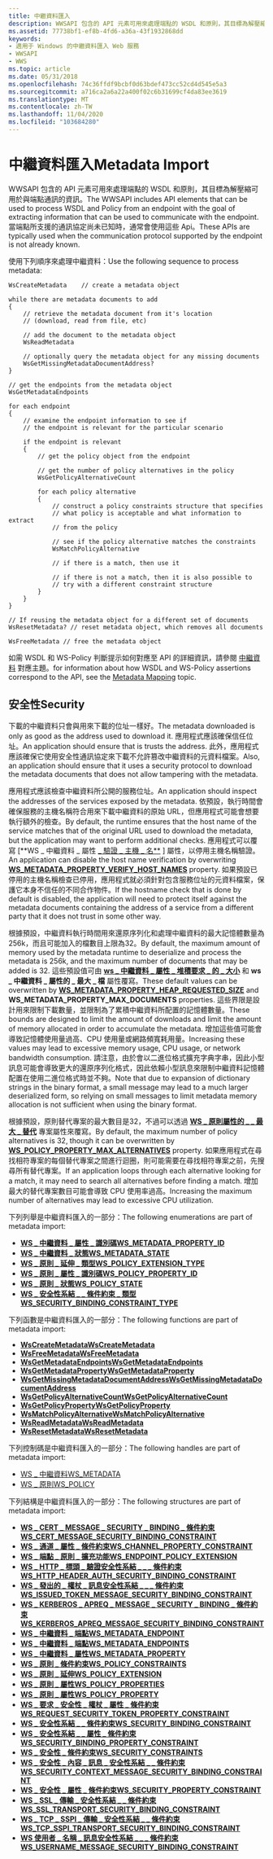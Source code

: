 ```yaml
---
title: 中繼資料匯入
description: WWSAPI 包含的 API 元素可用來處理端點的 WSDL 和原則，其目標為解壓縮可用於與端點通訊的資訊。
ms.assetid: 77738bf1-ef8b-4fd6-a36a-43f1932868dd
keywords:
- 適用于 Windows 的中繼資料匯入 Web 服務
- WWSAPI
- WWS
ms.topic: article
ms.date: 05/31/2018
ms.openlocfilehash: 74c36ffdf9bcbf0d63bdef473cc52cd4d545e5a3
ms.sourcegitcommit: a716ca2a6a22a400f02c6b31699cf4da83ee3619
ms.translationtype: MT
ms.contentlocale: zh-TW
ms.lasthandoff: 11/04/2020
ms.locfileid: "103684280"
---
```

# <a name="metadata-import"></a><span data-ttu-id="e7e22-106">中繼資料匯入</span><span class="sxs-lookup"><span data-stu-id="e7e22-106">Metadata Import</span></span>

<span data-ttu-id="e7e22-107">WWSAPI 包含的 API 元素可用來處理端點的 WSDL 和原則，其目標為解壓縮可用於與端點通訊的資訊。</span><span class="sxs-lookup"><span data-stu-id="e7e22-107">The WWSAPI includes API elements that can be used to process WSDL and Policy from an endpoint with the goal of extracting information that can be used to communicate with the endpoint.</span></span> <span data-ttu-id="e7e22-108">當端點所支援的通訊協定尚未已知時，通常會使用這些 Api。</span><span class="sxs-lookup"><span data-stu-id="e7e22-108">These APIs are typically used when the communication protocol supported by the endpoint is not already known.</span></span>


<span data-ttu-id="e7e22-109">使用下列順序來處理中繼資料：</span><span class="sxs-lookup"><span data-stu-id="e7e22-109">Use the following sequence to process metadata:</span></span>

``` syntax
WsCreateMetadata    // create a metadata object

while there are metadata documents to add
{
    // retrieve the metadata document from it's location
    // (download, read from file, etc)

    // add the document to the metadata object
    WsReadMetadata

    // optionally query the metadata object for any missing documents
    WsGetMissingMetadataDocumentAddress?
}

// get the endpoints from the metadata object
WsGetMetadataEndpoints

for each endpoint
{            
    // examine the endpoint information to see if 
    // the endpoint is relevant for the particular scenario

    if the endpoint is relevant
    {
        // get the policy object from the endpoint

        // get the number of policy alternatives in the policy
        WsGetPolicyAlternativeCount

        for each policy alternative
        {
            // construct a policy constraints structure that specifies
            // what policy is acceptable and what information to extract
            // from the policy

            // see if the policy alternative matches the constraints
            WsMatchPolicyAlternative

            // if there is a match, then use it

            // if there is not a match, then it is also possible to 
            // try with a different constraint structure
        }
    }
}

// If reusing the metadata object for a different set of documents
WsResetMetadata? // reset metadata object, which removes all documents

WsFreeMetadata // free the metadata object
```

<span data-ttu-id="e7e22-110">如需 WSDL 和 WS-Policy 判斷提示如何對應至 API 的詳細資訊，請參閱 [中繼資料](metadata-mapping.md) 對應主題。</span><span class="sxs-lookup"><span data-stu-id="e7e22-110">for information about how WSDL and WS-Policy assertions correspond to the API, see the [Metadata Mapping](metadata-mapping.md) topic.</span></span>

## <a name="security"></a><span data-ttu-id="e7e22-111">安全性</span><span class="sxs-lookup"><span data-stu-id="e7e22-111">Security</span></span>

<span data-ttu-id="e7e22-112">下載的中繼資料只會與用來下載的位址一樣好。</span><span class="sxs-lookup"><span data-stu-id="e7e22-112">The metadata downloaded is only as good as the address used to download it.</span></span> <span data-ttu-id="e7e22-113">應用程式應該確保信任位址。</span><span class="sxs-lookup"><span data-stu-id="e7e22-113">An application should ensure that is trusts the address.</span></span> <span data-ttu-id="e7e22-114">此外，應用程式應該確保它使用安全性通訊協定來下載不允許篡改中繼資料的元資料檔案。</span><span class="sxs-lookup"><span data-stu-id="e7e22-114">Also, an application should ensure that it uses a security protocol to download the metadata documents that does not allow tampering with the metadata.</span></span>

<span data-ttu-id="e7e22-115">應用程式應該檢查中繼資料所公開的服務位址。</span><span class="sxs-lookup"><span data-stu-id="e7e22-115">An application should inspect the addresses of the services exposed by the metadata.</span></span> <span data-ttu-id="e7e22-116">依預設，執行時間會確保服務的主機名稱符合用來下載中繼資料的原始 URL，但應用程式可能會想要執行額外的檢查。</span><span class="sxs-lookup"><span data-stu-id="e7e22-116">By default, the runtime ensures that the host name of the service matches that of the original URL used to download the metadata, but the application may want to perform additional checks.</span></span> <span data-ttu-id="e7e22-117">應用程式可以覆寫 [**WS \_ 中繼資料 \_ 屬性 [ \_ 驗證 \_ 主機 \_ 名**](/windows/desktop/api/WebServices/ne-webservices-ws_metadata_property_id) ] 屬性，以停用主機名稱驗證。</span><span class="sxs-lookup"><span data-stu-id="e7e22-117">An application can disable the host name verification by overwriting [**WS\_METADATA\_PROPERTY\_VERIFY\_HOST\_NAMES**](/windows/desktop/api/WebServices/ne-webservices-ws_metadata_property_id) property.</span></span> <span data-ttu-id="e7e22-118">如果預設已停用的主機名稱檢查已停用，應用程式就必須針對包含服務位址的元資料檔案，保護它本身不信任的不同合作物件。</span><span class="sxs-lookup"><span data-stu-id="e7e22-118">If the hostname check that is done by default is disabled, the application will need to protect itself against the metadata documents containing the address of a service from a different party that it does not trust in some other way.</span></span>

<span data-ttu-id="e7e22-119">根據預設，中繼資料執行時間用來還原序列化和處理中繼資料的最大記憶體數量為256k，而且可能加入的檔數目上限為32。</span><span class="sxs-lookup"><span data-stu-id="e7e22-119">By default, the maximum amount of memory used by the metadata runtime to deserialize and process the metadata is 256k, and the maximum number of documents that may be added is 32.</span></span> <span data-ttu-id="e7e22-120">這些預設值可由 [**ws \_ 中繼資料 \_ 屬性 \_ 堆積要求 \_ 的 \_ 大小**](/windows/desktop/api/WebServices/ne-webservices-ws_metadata_property_id) 和 **ws \_ 中繼資料 \_ 屬性的 \_ 最大 \_ 檔** 屬性覆寫。</span><span class="sxs-lookup"><span data-stu-id="e7e22-120">These default values can be overwritten by [**WS\_METADATA\_PROPERTY\_HEAP\_REQUESTED\_SIZE**](/windows/desktop/api/WebServices/ne-webservices-ws_metadata_property_id) and **WS\_METADATA\_PROPERTY\_MAX\_DOCUMENTS** properties.</span></span> <span data-ttu-id="e7e22-121">這些界限是設計用來限制下載數量，並限制為了累積中繼資料所配置的記憶體數量。</span><span class="sxs-lookup"><span data-stu-id="e7e22-121">These bounds are designed to limit the amount of downloads and limit the amount of memory allocated in order to accumulate the metadata.</span></span> <span data-ttu-id="e7e22-122">增加這些值可能會導致記憶體使用量過高、CPU 使用量或網路頻寬耗用量。</span><span class="sxs-lookup"><span data-stu-id="e7e22-122">Increasing these values may lead to excessive memory usage, CPU usage, or network bandwidth consumption.</span></span> <span data-ttu-id="e7e22-123">請注意，由於會以二進位格式擴充字典字串，因此小型訊息可能會導致更大的還原序列化格式，因此依賴小型訊息來限制中繼資料記憶體配置在使用二進位格式時並不夠。</span><span class="sxs-lookup"><span data-stu-id="e7e22-123">Note that due to expansion of dictionary strings in the binary format, a small message may lead to a much larger deserialized form, so relying on small messages to limit metadata memory allocation is not sufficient when using the binary format.</span></span>

<span data-ttu-id="e7e22-124">根據預設，原則替代專案的最大數目是32，不過可以透過 [**WS \_ 原則屬性的 \_ \_ 最大 \_ 替代**](/windows/desktop/api/WebServices/ne-webservices-ws_policy_property_id) 專案屬性來覆寫。</span><span class="sxs-lookup"><span data-stu-id="e7e22-124">By default, the maximum number of policy alternatives is 32, though it can be overwritten by [**WS\_POLICY\_PROPERTY\_MAX\_ALTERNATIVES**](/windows/desktop/api/WebServices/ne-webservices-ws_policy_property_id) property.</span></span> <span data-ttu-id="e7e22-125">如果應用程式在尋找相符專案的每個替代專案之間進行迴圈，則可能需要在尋找相符專案之前，先搜尋所有替代專案。</span><span class="sxs-lookup"><span data-stu-id="e7e22-125">If an application loops through each alternative looking for a match, it may need to search all alternatives before finding a match.</span></span> <span data-ttu-id="e7e22-126">增加最大的替代專案數目可能會導致 CPU 使用率過高。</span><span class="sxs-lookup"><span data-stu-id="e7e22-126">Increasing the maximum number of alternatives may lead to excessive CPU utilization.</span></span>

<span data-ttu-id="e7e22-127">下列列舉是中繼資料匯入的一部分：</span><span class="sxs-lookup"><span data-stu-id="e7e22-127">The following enumerations are part of metadata import:</span></span>

-   [<span data-ttu-id="e7e22-128">**WS \_ 中繼資料 \_ 屬性 \_ 識別碼**</span><span class="sxs-lookup"><span data-stu-id="e7e22-128">**WS\_METADATA\_PROPERTY\_ID**</span></span>](/windows/desktop/api/WebServices/ne-webservices-ws_metadata_property_id)
-   [<span data-ttu-id="e7e22-129">**WS \_ 中繼資料 \_ 狀態**</span><span class="sxs-lookup"><span data-stu-id="e7e22-129">**WS\_METADATA\_STATE**</span></span>](/windows/desktop/api/WebServices/ne-webservices-ws_metadata_state)
-   [<span data-ttu-id="e7e22-130">**WS \_ 原則 \_ 延伸 \_ 類型**</span><span class="sxs-lookup"><span data-stu-id="e7e22-130">**WS\_POLICY\_EXTENSION\_TYPE**</span></span>](/windows/desktop/api/WebServices/ne-webservices-ws_policy_extension_type)
-   [<span data-ttu-id="e7e22-131">**WS \_ 原則 \_ 屬性 \_ 識別碼**</span><span class="sxs-lookup"><span data-stu-id="e7e22-131">**WS\_POLICY\_PROPERTY\_ID**</span></span>](/windows/desktop/api/WebServices/ne-webservices-ws_policy_property_id)
-   [<span data-ttu-id="e7e22-132">**WS \_ 原則 \_ 狀態**</span><span class="sxs-lookup"><span data-stu-id="e7e22-132">**WS\_POLICY\_STATE**</span></span>](/windows/desktop/api/WebServices/ne-webservices-ws_policy_state)
-   [<span data-ttu-id="e7e22-133">**WS \_ 安全性系結 \_ \_ 條件約束 \_ 類型**</span><span class="sxs-lookup"><span data-stu-id="e7e22-133">**WS\_SECURITY\_BINDING\_CONSTRAINT\_TYPE**</span></span>](/windows/desktop/api/WebServices/ne-webservices-ws_security_binding_constraint_type)

<span data-ttu-id="e7e22-134">下列函數是中繼資料匯入的一部分：</span><span class="sxs-lookup"><span data-stu-id="e7e22-134">The following functions are part of metadata import:</span></span>

-   [<span data-ttu-id="e7e22-135">**WsCreateMetadata**</span><span class="sxs-lookup"><span data-stu-id="e7e22-135">**WsCreateMetadata**</span></span>](/windows/desktop/api/WebServices/nf-webservices-wscreatemetadata)
-   [<span data-ttu-id="e7e22-136">**WsFreeMetadata**</span><span class="sxs-lookup"><span data-stu-id="e7e22-136">**WsFreeMetadata**</span></span>](/windows/desktop/api/WebServices/nf-webservices-wsfreemetadata)
-   [<span data-ttu-id="e7e22-137">**WsGetMetadataEndpoints**</span><span class="sxs-lookup"><span data-stu-id="e7e22-137">**WsGetMetadataEndpoints**</span></span>](/windows/desktop/api/WebServices/nf-webservices-wsgetmetadataendpoints)
-   [<span data-ttu-id="e7e22-138">**WsGetMetadataProperty**</span><span class="sxs-lookup"><span data-stu-id="e7e22-138">**WsGetMetadataProperty**</span></span>](/windows/desktop/api/WebServices/nf-webservices-wsgetmetadataproperty)
-   [<span data-ttu-id="e7e22-139">**WsGetMissingMetadataDocumentAddress**</span><span class="sxs-lookup"><span data-stu-id="e7e22-139">**WsGetMissingMetadataDocumentAddress**</span></span>](/windows/desktop/api/WebServices/nf-webservices-wsgetmissingmetadatadocumentaddress)
-   [<span data-ttu-id="e7e22-140">**WsGetPolicyAlternativeCount**</span><span class="sxs-lookup"><span data-stu-id="e7e22-140">**WsGetPolicyAlternativeCount**</span></span>](/windows/desktop/api/WebServices/nf-webservices-wsgetpolicyalternativecount)
-   [<span data-ttu-id="e7e22-141">**WsGetPolicyProperty**</span><span class="sxs-lookup"><span data-stu-id="e7e22-141">**WsGetPolicyProperty**</span></span>](/windows/desktop/api/WebServices/nf-webservices-wsgetpolicyproperty)
-   [<span data-ttu-id="e7e22-142">**WsMatchPolicyAlternative**</span><span class="sxs-lookup"><span data-stu-id="e7e22-142">**WsMatchPolicyAlternative**</span></span>](/windows/desktop/api/WebServices/nf-webservices-wsmatchpolicyalternative)
-   [<span data-ttu-id="e7e22-143">**WsReadMetadata**</span><span class="sxs-lookup"><span data-stu-id="e7e22-143">**WsReadMetadata**</span></span>](/windows/desktop/api/WebServices/nf-webservices-wsreadmetadata)
-   [<span data-ttu-id="e7e22-144">**WsResetMetadata**</span><span class="sxs-lookup"><span data-stu-id="e7e22-144">**WsResetMetadata**</span></span>](/windows/desktop/api/WebServices/nf-webservices-wsresetmetadata)

<span data-ttu-id="e7e22-145">下列控制碼是中繼資料匯入的一部分：</span><span class="sxs-lookup"><span data-stu-id="e7e22-145">The following handles are part of metadata import:</span></span>

-   [<span data-ttu-id="e7e22-146">WS \_ 中繼資料</span><span class="sxs-lookup"><span data-stu-id="e7e22-146">WS\_METADATA</span></span>](ws-metadata.md)
-   [<span data-ttu-id="e7e22-147">WS \_ 原則</span><span class="sxs-lookup"><span data-stu-id="e7e22-147">WS\_POLICY</span></span>](ws-policy.md)

<span data-ttu-id="e7e22-148">下列結構是中繼資料匯入的一部分：</span><span class="sxs-lookup"><span data-stu-id="e7e22-148">The following structures are part of metadata import:</span></span>

-   [<span data-ttu-id="e7e22-149">**WS \_ CERT \_ MESSAGE \_ SECURITY \_ BINDING \_ 條件約束**</span><span class="sxs-lookup"><span data-stu-id="e7e22-149">**WS\_CERT\_MESSAGE\_SECURITY\_BINDING\_CONSTRAINT**</span></span>](/windows/desktop/api/WebServices/ns-webservices-ws_cert_message_security_binding_constraint)
-   [<span data-ttu-id="e7e22-150">**WS \_ 通道 \_ 屬性 \_ 條件約束**</span><span class="sxs-lookup"><span data-stu-id="e7e22-150">**WS\_CHANNEL\_PROPERTY\_CONSTRAINT**</span></span>](/windows/desktop/api/WebServices/ns-webservices-ws_channel_property_constraint)
-   [<span data-ttu-id="e7e22-151">**WS \_ 端點 \_ 原則 \_ 擴充功能**</span><span class="sxs-lookup"><span data-stu-id="e7e22-151">**WS\_ENDPOINT\_POLICY\_EXTENSION**</span></span>](/windows/desktop/api/WebServices/ns-webservices-ws_endpoint_policy_extension)
-   [<span data-ttu-id="e7e22-152">**WS \_ HTTP \_ 標頭 \_ 驗證安全性系結 \_ \_ \_ 條件約束**</span><span class="sxs-lookup"><span data-stu-id="e7e22-152">**WS\_HTTP\_HEADER\_AUTH\_SECURITY\_BINDING\_CONSTRAINT**</span></span>](/windows/desktop/api/WebServices/ns-webservices-ws_http_header_auth_security_binding_constraint)
-   [<span data-ttu-id="e7e22-153">**WS \_ 發出的 \_ 權杖 \_ 訊息安全性系結 \_ \_ \_ 條件約束**</span><span class="sxs-lookup"><span data-stu-id="e7e22-153">**WS\_ISSUED\_TOKEN\_MESSAGE\_SECURITY\_BINDING\_CONSTRAINT**</span></span>](/windows/desktop/api/WebServices/ns-webservices-ws_issued_token_message_security_binding_constraint)
-   [<span data-ttu-id="e7e22-154">**WS \_ KERBEROS \_ APREQ \_ MESSAGE \_ SECURITY \_ BINDING \_ 條件約束**</span><span class="sxs-lookup"><span data-stu-id="e7e22-154">**WS\_KERBEROS\_APREQ\_MESSAGE\_SECURITY\_BINDING\_CONSTRAINT**</span></span>](/windows/desktop/api/WebServices/ns-webservices-ws_kerberos_apreq_message_security_binding_constraint)
-   [<span data-ttu-id="e7e22-155">**WS \_ 中繼資料 \_ 端點**</span><span class="sxs-lookup"><span data-stu-id="e7e22-155">**WS\_METADATA\_ENDPOINT**</span></span>](/windows/desktop/api/WebServices/ns-webservices-ws_metadata_endpoint)
-   [<span data-ttu-id="e7e22-156">**WS \_ 中繼資料 \_ 端點**</span><span class="sxs-lookup"><span data-stu-id="e7e22-156">**WS\_METADATA\_ENDPOINTS**</span></span>](/windows/desktop/api/WebServices/ns-webservices-ws_metadata_endpoints)
-   [<span data-ttu-id="e7e22-157">**WS \_ 中繼資料 \_ 屬性**</span><span class="sxs-lookup"><span data-stu-id="e7e22-157">**WS\_METADATA\_PROPERTY**</span></span>](/windows/desktop/api/WebServices/ns-webservices-ws_metadata_property)
-   [<span data-ttu-id="e7e22-158">**WS \_ 原則 \_ 條件約束**</span><span class="sxs-lookup"><span data-stu-id="e7e22-158">**WS\_POLICY\_CONSTRAINTS**</span></span>](/windows/desktop/api/WebServices/ns-webservices-ws_policy_constraints)
-   [<span data-ttu-id="e7e22-159">**WS \_ 原則 \_ 延伸**</span><span class="sxs-lookup"><span data-stu-id="e7e22-159">**WS\_POLICY\_EXTENSION**</span></span>](/windows/desktop/api/WebServices/ns-webservices-ws_policy_extension)
-   [<span data-ttu-id="e7e22-160">**WS \_ 原則 \_ 屬性**</span><span class="sxs-lookup"><span data-stu-id="e7e22-160">**WS\_POLICY\_PROPERTIES**</span></span>](/windows/desktop/api/WebServices/ns-webservices-ws_policy_properties)
-   [<span data-ttu-id="e7e22-161">**WS \_ 原則 \_ 屬性**</span><span class="sxs-lookup"><span data-stu-id="e7e22-161">**WS\_POLICY\_PROPERTY**</span></span>](/windows/desktop/api/WebServices/ns-webservices-ws_policy_property)
-   [<span data-ttu-id="e7e22-162">**WS \_ 要求 \_ 安全性 \_ 權杖 \_ 屬性 \_ 條件約束**</span><span class="sxs-lookup"><span data-stu-id="e7e22-162">**WS\_REQUEST\_SECURITY\_TOKEN\_PROPERTY\_CONSTRAINT**</span></span>](/windows/desktop/api/WebServices/ns-webservices-ws_request_security_token_property_constraint)
-   [<span data-ttu-id="e7e22-163">**WS \_ 安全性系結 \_ \_ 條件約束**</span><span class="sxs-lookup"><span data-stu-id="e7e22-163">**WS\_SECURITY\_BINDING\_CONSTRAINT**</span></span>](/windows/desktop/api/WebServices/ns-webservices-ws_security_binding_constraint)
-   [<span data-ttu-id="e7e22-164">**WS \_ 安全性系結 \_ \_ 屬性 \_ 條件約束**</span><span class="sxs-lookup"><span data-stu-id="e7e22-164">**WS\_SECURITY\_BINDING\_PROPERTY\_CONSTRAINT**</span></span>](/windows/desktop/api/WebServices/ns-webservices-ws_security_binding_property_constraint)
-   [<span data-ttu-id="e7e22-165">**WS \_ 安全性 \_ 條件約束**</span><span class="sxs-lookup"><span data-stu-id="e7e22-165">**WS\_SECURITY\_CONSTRAINTS**</span></span>](/windows/desktop/api/WebServices/ns-webservices-ws_security_constraints)
-   [<span data-ttu-id="e7e22-166">**WS \_ 安全性 \_ 內容 \_ 訊息 \_ 安全性系結 \_ \_ 條件約束**</span><span class="sxs-lookup"><span data-stu-id="e7e22-166">**WS\_SECURITY\_CONTEXT\_MESSAGE\_SECURITY\_BINDING\_CONSTRAINT**</span></span>](/windows/desktop/api/WebServices/ns-webservices-ws_security_context_message_security_binding_constraint)
-   [<span data-ttu-id="e7e22-167">**WS \_ 安全性 \_ 屬性 \_ 條件約束**</span><span class="sxs-lookup"><span data-stu-id="e7e22-167">**WS\_SECURITY\_PROPERTY\_CONSTRAINT**</span></span>](/windows/desktop/api/WebServices/ns-webservices-ws_security_property_constraint)
-   [<span data-ttu-id="e7e22-168">**WS \_ SSL \_ 傳輸 \_ 安全性系結 \_ \_ 條件約束**</span><span class="sxs-lookup"><span data-stu-id="e7e22-168">**WS\_SSL\_TRANSPORT\_SECURITY\_BINDING\_CONSTRAINT**</span></span>](/windows/desktop/api/WebServices/ns-webservices-ws_ssl_transport_security_binding_constraint)
-   [<span data-ttu-id="e7e22-169">**WS \_ TCP \_ SSPI \_ 傳輸 \_ 安全性系結 \_ \_ 條件約束**</span><span class="sxs-lookup"><span data-stu-id="e7e22-169">**WS\_TCP\_SSPI\_TRANSPORT\_SECURITY\_BINDING\_CONSTRAINT**</span></span>](/windows/desktop/api/WebServices/ns-webservices-ws_tcp_sspi_transport_security_binding_constraint)
-   [<span data-ttu-id="e7e22-170">**WS 使用者 \_ 名稱 \_ 訊息安全性系結 \_ \_ \_ 條件約束**</span><span class="sxs-lookup"><span data-stu-id="e7e22-170">**WS\_USERNAME\_MESSAGE\_SECURITY\_BINDING\_CONSTRAINT**</span></span>](/windows/desktop/api/WebServices/ns-webservices-ws_username_message_security_binding_constraint)

 

 




